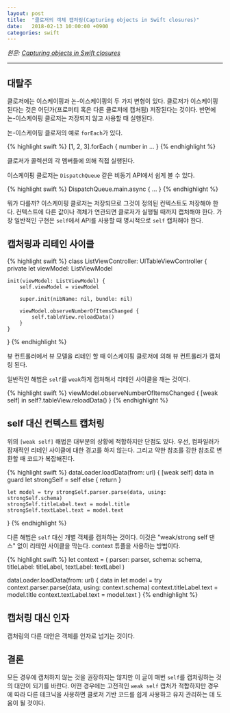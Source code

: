 ```yaml
---
layout: post
title:  "클로저의 객체 캡처링(Capturing objects in Swift closures)"
date:   2018-02-13 10:00:00 +0900
categories: swift
---
```


*원문: [Capturing objects in Swift closures](https://www.swiftbysundell.com/posts/capturing-objects-in-swift-closures)*

---

## 대탈주

클로저에는 이스케이핑과 논-이스케이핑의 두 가지 변형이 있다. 클로저가 이스케이핑 된다는 것은 어딘가(프로퍼티 혹은 다른 클로저에 캡처됨) 저장된다는 것이다. 반면에 논-이스케이핑 클로저는 저장되지 않고 사용할 때 실행된다.

논-이스케이핑 클로저의 예로 `forEach`가 있다.

{% highlight swift %}
[1, 2, 3].forEach { number in
    ...
}
{% endhighlight %}

클로저가 콜렉션의 각 멤버들에 의해 직접 실행된다.

이스케이핑 클로저는 `DispatchQueue` 같은 비동기 API에서 쉽게 볼 수 있다.

{% highlight swift %}
DispatchQueue.main.async {
    ...
}
{% endhighlight %}

뭐가 다를까? 이스케이핑 클로저는 저장되므로 그것이 정의된 컨텍스트도 저장해야 한다. 컨텍스트에 다른 값이나 객체가 연관되면 클로저가 실행될 때까지 캡처해야 한다. 가장 일반적인 구현은 `self`에서 API를 사용할 때 명시적으로 `self` 캡처해야 한다.

## 캡처링과 리테인 사이클

{% highlight swift %}
class ListViewController: UITableViewController {
    private let viewModel: ListViewModel

    init(viewModel: ListViewModel) {
        self.viewModel = viewModel

        super.init(nibName: nil, bundle: nil)

        viewModel.observeNumberOfItemsChanged {
            self.tableView.reloadData()
        }
    }
}
{% endhighlight %}

뷰 컨트롤러에서 뷰 모델을 리테인 할 때 이스케이핑 클로저에 의해 뷰 컨트롤러가 캡처링 된다.

일반적인 해법은 `self`를 `weak`하게 캡처해서 리테인 사이클을 깨는 것이다.

{% highlight swift %}
viewModel.observeNumberOfItemsChanged { [weak self] in
    self?.tableView.reloadData()
}
{% endhighlight %}

## self 대신 컨텍스트 캡처링

위의 `[weak self]` 해법은 대부분의 상황에 적합하지만 단점도 있다. 우선, 컴파일러가 잠재적인 리테인 사이클에 대한 경고를 하지 않는다. 그리고 약한 참조를 강한 참조로 변환할 때 코드가 복잡해진다.

{% highlight swift %}
dataLoader.loadData(from: url) { [weak self] data in
    guard let strongSelf = self else {
        return
    }

    let model = try strongSelf.parser.parse(data, using: strongSelf.schema)
    strongSelf.titleLabel.text = model.title
    strongSelf.textLabel.text = model.text
}
{% endhighlight %}

다른 해법은 `self` 대신 개별 객체를 캡처하는 것이다. 이것은 "weak/strong self 댄스" 없이 리테인 사이클을 막는다. context 튜플을 사용하는 방법이다.

{% highlight swift %}
let context = (
    parser: parser,
    schema: schema,
    titleLabel: titleLabel,
    textLabel: textLabel
)

dataLoader.loadData(from: url) { data in
    let model = try context.parser.parse(data, using: context.schema)
    context.titleLabel.text = model.title
    context.textLabel.text = model.text
}
{% endhighlight %}

## 캡처링 대신 인자

캡처링의 다른 대안은 객체를 인자로 넘기는 것이다.

## 결론

모든 경우에 캡처하지 않는 것을 권장하지는 않지만 이 글이 매번 `self`를 캡처링하는 것의 대안이 되기를 바란다. 어떤 경우에는 고전적인 `weak self` 캡처가 적합하지만 경우에 따라 다른 테크닉을 사용하면 클로저 기반 코드를 쉽게 사용하고 유지 관리하는 데 도움이 될 것이다.
